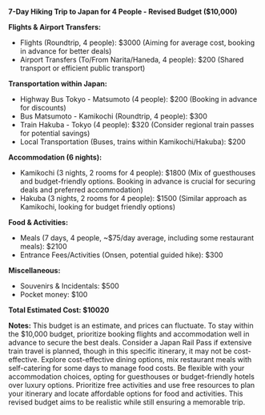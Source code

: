 **7-Day Hiking Trip to Japan for 4 People - Revised Budget ($10,000)**

**Flights & Airport Transfers:**

* Flights (Roundtrip, 4 people): $3000 (Aiming for average cost, booking in advance for better deals)
* Airport Transfers (To/From Narita/Haneda, 4 people): $200 (Shared transport or efficient public transport)

**Transportation within Japan:**

* Highway Bus Tokyo - Matsumoto (4 people): $200 (Booking in advance for discounts)
* Bus Matsumoto - Kamikochi (Roundtrip, 4 people): $300
* Train Hakuba - Tokyo (4 people): $320 (Consider regional train passes for potential savings)
* Local Transportation (Buses, trains within Kamikochi/Hakuba): $200

**Accommodation (6 nights):**

* Kamikochi (3 nights, 2 rooms for 4 people): $1800 (Mix of guesthouses and budget-friendly options. Booking in advance is crucial for securing deals and preferred accommodation)
* Hakuba (3 nights, 2 rooms for 4 people): $1500 (Similar approach as Kamikochi, looking for budget friendly options)


**Food & Activities:**

* Meals (7 days, 4 people, ~$75/day average, including some restaurant meals): $2100
* Entrance Fees/Activities (Onsen, potential guided hike): $300


**Miscellaneous:**

* Souvenirs & Incidentals: $500
* Pocket money: $100

**Total Estimated Cost: $10020**

**Notes:** This budget is an estimate, and prices can fluctuate.  To stay within the $10,000 budget, prioritize booking flights and accommodation well in advance to secure the best deals. Consider a Japan Rail Pass if extensive train travel is planned, though in this specific itinerary, it may not be cost-effective.   Explore cost-effective dining options, mix restaurant meals with self-catering for some days to manage food costs. Be flexible with your accommodation choices, opting for guesthouses or budget-friendly hotels over luxury options.  Prioritize free activities and use free resources to plan your itinerary and locate affordable options for food and activities.  This revised budget aims to be realistic while still ensuring a memorable trip.
